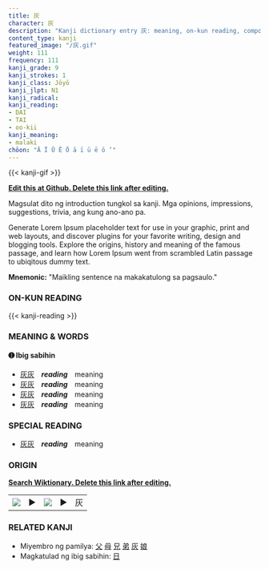 ```yaml
---
title: 灰
character: 灰
description: "Kanji dictionary entry 灰: meaning, on-kun reading, compounds, origin, related kanji"
content_type: kanji
featured_image: "/灰.gif"
weight: 111
frequency: 111
kanji_grade: 9
kanji_strokes: 1
kanji_class: Jōyō
kanji_jlpt: N1
kanji_radical: 
kanji_reading: 
- DAI
- TAI
- oo-kii
kanji_meaning:
- malaki
chōon: "Ā Ī Ū Ē Ō ā ī ū ē ō ’"
---
```

[//]: # (Don't edit the line below. Kanji animated GIF code is automatically generated.)
{{< kanji-gif >}}

[//]: # (Edit below this line.)

**[Edit this at Github. Delete this link after editing.](https://github.com/tim0g/tim/tree/main/content/kanji/灰/index.md)**

Magsulat dito ng introduction tungkol sa kanji. Mga opinions, impressions, suggestions, trivia, ang kung ano-ano pa.

Generate Lorem Ipsum placeholder text for use in your graphic, print and web layouts, and discover plugins for your favorite writing, design and blogging tools. Explore the origins, history and meaning of the famous passage, and learn how Lorem Ipsum went from scrambled Latin passage to ubiqitous dummy text.
 
**Mnemonic:** "Maikling sentence na makakatulong sa pagsaulo."

### ON-KUN READING

[//]: # (Don't edit the line below. ON-KUN READING code is automatically generated.)
{{< kanji-reading >}}

### MEANING & WORDS

#### ➊ **Ibig sabihin**
  - [灰](../灰)[灰](../灰)　***reading***　meaning
  - [灰](../灰)[灰](../灰)　***reading***　meaning
  - [灰](../灰)[灰](../灰)　***reading***　meaning
  - [灰](../灰)[灰](../灰)　***reading***　meaning

### SPECIAL READING
  - [灰](../灰)[灰](../灰)　***reading***　meaning

### ORIGIN

**[Search Wiktionary. Delete this link after editing.](https://wiktionary.org/wiki/灰)**
<table class="kanji-table"><tr><td>
<img src="60px-灰-bronze.svg.png">
</td><td>▶</td><td>
<img src="60px-灰-oracle.svg.png">
</td><td>▶</td>
<td class="kanji-origin">灰</td>
</tr></table>

### RELATED KANJI
- Miyembro ng pamilya: [父](../父) [母](../母) [兄](../兄) [弟](../弟) [灰](../灰) [娘](../娘)
- Magkatulad ng ibig sabihin: [日](../日)
